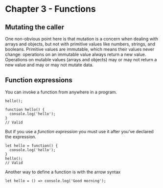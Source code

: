 # Chapter 3 - Functions

## Mutating the caller
One non-obvious point here is that mutation is a concern when dealing with arrays and objects, but not with primitive values like numbers, strings, and booleans. Primitive values are immutable, which means their values never change: operations on an immutable value always return a new value. Operations on mutable values (arrays and objects) may or may not return a new value and may or may not mutate data. 


## Function expressions
You can invoke a function from anywhere in a program.
```
hello();

function hello() {
  console.log('hello');
}
// Valid
```
But if you use a *function expression* you must use it after you've declared the expression.
```
let hello = function() {
  console.log('hello');
}
hello();
// Valid
```
Another way to define a function is with the arrow syntax
```
let hello = () => console.log('Good morning');
```
